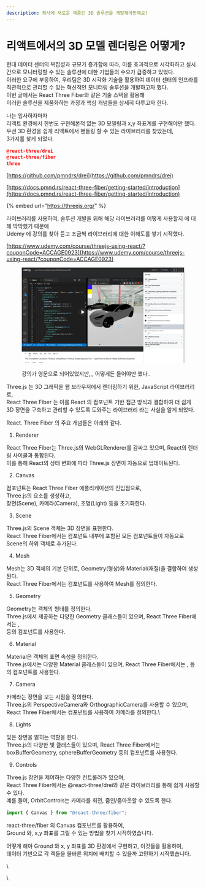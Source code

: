 ```yaml
---
description: 회사에 새로운 제품인 3D 솔루션을 개발해야만해요!
---
```


# 리액트에서의 3D 모델 렌더링은 어떻게?

현대 데이터 센터의 복잡성과 규모가 증가함에 따라, 이를 효과적으로 시각화하고 실시간으로 모니터링할 수 있는 솔루션에 대한 기업들의 수요가 급증하고 있었다.  \
이러한 요구에 부응하여, 우리팀은 3D 시각화 기술을 활용하여 데이터 센터의 인프라를 직관적으로 관리할 수 있는 혁신적인 모니터링 솔루션을 개발하고자 했다.\
이번 글에서는  React Three Fiber와 같은 기술 스택을 활용해 \
이러한 솔루션을 제품화하는 과정과 핵심 개념들을 상세히 다루고자 한다.

나는 입사하자마자\
리액트 환경에서 한번도 구현해본적 없는 3D 모델링과 x,y 좌표계를 구현해야만 했다.\
우선 3D 환경을 쉽게 리액트에서 핸들링 할 수 있는 라이브러리를 찾았는데, \
3가지를 찾게 되었다.

```json
@react-three/drei
@react-three/fiber
three
```

[https://github.com/pmndrs/drei](https://github.com/pmndrs/drei)

[https://docs.pmnd.rs/react-three-fiber/getting-started/introduction](https://docs.pmnd.rs/react-three-fiber/getting-started/introduction)

{% embed url="https://threejs.org/" %}

라이브러리를 사용하여, 솔루션 개발을 위해 해당 라이브러리를 어떻게 사용할지 에 대해 막막했기 때문에 \
Udemy 에 강의를 찾아 듣고 조금씩 라이브러리에 대한 이해도를 쌓기 시작했다.

[https://www.udemy.com/course/threejs-using-react/?couponCode=ACCAGE0923](https://www.udemy.com/course/threejs-using-react/?couponCode=ACCAGE0923)

<figure><img src="../.gitbook/assets/image.png" alt=""><figcaption><p>강의가 영문으로 되어있었지만,,, 어떻게든 들어야만 했다..</p></figcaption></figure>

Three.js 는 3D 그래픽을 웹 브라우저에서 렌더링하기 위한,  JavaScript 라이브러리로, \
React Three Fiber 는 이를 React 의 컴포넌트 기반 접근 방식과 결합하여 더 쉽게 3D 장면을 구축하고 관리할 수 있도록 도와주는 라이브러리 라는 사실을 알게 되었다.



React. Three Fiber 의 주요 개념들은 아래와 같다.



1. Renderer

React Three Fiber는 Three.js의 WebGLRenderer를 감싸고 있으며, React의 렌더링 사이클과 통합된다.\
이를 통해 React의 상태 변화에 따라 Three.js 장면이 자동으로 업데이트된다.



2. Canvas

컴포넌트는 React Three Fiber 애플리케이션의 진입점으로, \
Three.js의 요소를 생성하고, \
장면(Scene), 카메라(Camera), 조명(Light) 등을 초기화한다.



3. Scene

Three.js의 Scene 객체는 3D 장면을 표현한다.\
React Three Fiber에서는 컴포넌트 내부에 포함된 모든 컴포넌트들이 자동으로 Scene의 하위 객체로 추가된다.



4. Mesh

Mesh는 3D 객체의 기본 단위로, Geometry(형상)와 Material(재질)을 결합하여 생성된다.\
React Three Fiber에서는 컴포넌트를 사용하여 Mesh를 정의한다.



5. Geometry

Geometry는 객체의 형태를 정의한다.\
Three.js에서 제공하는 다양한 Geometry 클래스들이 있으며, React Three Fiber에서는 , \
등의 컴포넌트를 사용한다.



6. Material

Material은 객체의 표면 속성을 정의한다.\
Three.js에서는 다양한 Material 클래스들이 있으며, React Three Fiber에서는 , 등의 컴포넌트를 사용한다.



7. Camera

카메라는 장면을 보는 시점을 정의한다.\
Three.js의 PerspectiveCamera와 OrthographicCamera를 사용할 수 있으며, \
React Three Fiber에서는 컴포넌트를 사용하여 카메라를 정의한다.\


8. Lights

빛은 장면을 밝히는 역할을 한다.\
Three.js의 다양한 빛 클래스들이 있으며, React Three Fiber에서는 \
boxBufferGeometry, sphereBufferGeometry 등의 컴포넌트를 사용한다.



9. Controls

Three.js 장면을 제어하는 다양한 컨트롤러가 있으며, \
React Three Fiber에서는 @react-three/drei와 같은 라이브러리를 통해 쉽게 사용할 수 있다. \
예를 들어, OrbitControls는 카메라를 회전, 줌인/줌아웃할 수 있도록 한다.





```jsx
import { Canvas } from "@react-three/fiber";
```

react-three/fiber 의 Canvas 컴포넌트를 활용하여, \
Ground 와, x,y 좌표를 그릴 수 있는 방법을 찾기 시작하였습니다.



어떻게 해야 Ground 와 x, y 좌표를 3D 환경에서 구현하고, 이것들을 활용하여, \
데이터 기반으로 각 랙들을 올바른 위치에 배치할 수 있을까 고민하기 시작했습니다.







\














\
